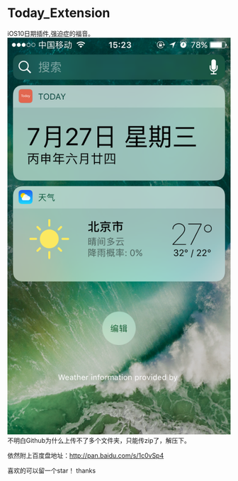 # Today_Extension
iOS10日期插件,强迫症的福音。
![image](https://github.com/lvyongtao/Today_Extension/blob/master//IMG_3046.PNG)
不明白Github为什么上传不了多个文件夹，只能传zip了，解压下。

依然附上百度盘地址：http://pan.baidu.com/s/1c0vSp4

喜欢的可以留一个star！  thanks

